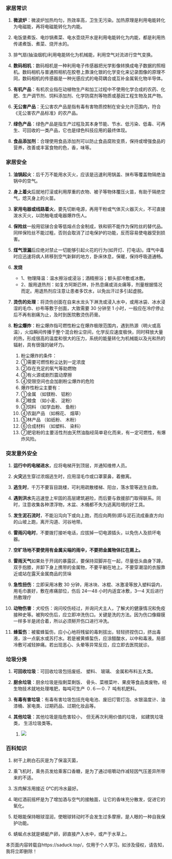 ### 家居常识

1. **微波炉**：微波炉加热均匀，热效率高，卫生无污染。加热原理是利用电能转化为电磁能，再将电磁能转化为内能。
    
2. 电饭堡煮饭、电炒锅煮菜、电水壶烧开水是利用电能转化为内能，都是利用热传递煮饭、煮菜、烧开水的。
    
3. 排气扇(抽油烟机)利用电能转化为机械能，利用空气对流进行空气变换。
    
4. **数码相机**：数码相机是一种利用电子传感器把光学影像转换成电子数据的照相机。数码相机与普通照相机在胶卷上靠溴化银的化学变化来记录图像的原理不同，数码相机的传感器是一种光感应式的电荷耦合或互补金属氧化物半导体。
    
5. **有机产品**：有机农业指在动植物生产和加工过程中不使用化学合成的农药、化肥、生产调节剂、饲料添加剂、化学防腐剂等物质或基因工程生物及其产物。
    
6. **无公害产品**：无公害农产品是指有毒有害物质控制在安全允许范围内，符合《无公害农产品标准》的农产品。
    
7. **绿色产品**：绿色产品是指生产过程及其本身节能、节水、低污染、低毒、可再生、可回收的一类产品，它也是绿色科技应用的最终体现。
    
8. **食品添加剂**：合理使用食品添加剂可以防止食品腐败变质，保持或增强食品的营养，改善或丰富食物的色，香，味等。
    

### 家居安全

1. **油锅起火**：后千万不能用水灭火，应该是迅速利用锅盖、抹布等覆盖物隔绝油锅中的空气。
    
2. **身上着火**后就地打滚或利用厚重的衣物、被子等物体覆压火苗，有助于隔绝空气，熄灭身上的火苗。
    
3. **家用电器或线路着火**，要先切断电源，再用干粉或气体灭火器灭火，不可直接泼水灭火，以防触电或电器爆炸伤人。
    
4. **保险丝**一般用铝锑合金等低熔点合金制成，铁和铜不能作为保险丝的替代品。同样保险丝不能过粗，否则会取消了过电保护的功能，反而容易使电器受到损害。
    
5. **煤气泄漏**后应绝对禁止一切能够引起火花的行为(如开灯、打电话)。煤气中毒时应迅速将病人转移到空气新鲜的地方，卧床休息，保暖，保持呼吸道通畅。
    
6. **发烧**
    
    - 1、物理降温：温水擦浴或浸浴；酒精擦浴；额头部冷敷或冰敷。
    - 2、服用退热剂：如复方阿斯匹林，扑热息痛或消炎痛等，剂量根据情况而定。用退热剂应注意让患者多饮水，以免出汗过多引起虚脱。
7. **烫伤的处理**：将烫伤创面在自来水龙头下淋洗或浸入水中，或用冰袋、冰水浸湿的毛巾、纱布等敷于创面，大致需要 30 分钟至 1 小时，一般应在冷疗停止后不再有剧痛为止，及时到医院敷烫伤药膏。
    
8. **粉尘爆炸**：粉尘爆炸指可燃性粉尘在爆炸极限范围内，遇到热源（明火或高温），火焰瞬间传播于整个混合粉尘空间，化学反应速度极快，同时释放大量的热，形成很高的温度和很大的压力，系统的能量转化为机械能以及光和热的辐射，具有很强的破坏力。
    
    1. 粉尘爆炸的条件：
    2. ①需要可燃性粉尘达到一定浓度
    3. ②存在充足的氧气等助燃物
    4. ③有火源或剧烈震动摩擦
    5. ④受限空间也会加剧粉尘爆炸的危险
    6. 爆炸性粉尘主要有：
    7. ①金属 （如镁粉、 铝粉）
    8. ②粮食 （如小麦、 淀粉）
    9. ③饲料 （如学血粉、 鱼粉）
    10. ④农副产品 （如棉花、 烟草）
    11. ⑤林产品 （如纸粉、 木粉）
    12. ⑥合成材料 （如塑料、 染料）
    13. ⑦肥皂粉的主要活性剂由天然油脂经简单皂化而来，有一定可燃性，有爆炸风险。

### 突发意外安全

1. **运行中的电梯进水**，应将电梯开到顶层，并通知维修人员。
    
2. **火灾**逃生穿过浓烟逃生时，应用湿毛巾或口罩蒙鼻，着撤离。
    
3. **逃生时**，千万不要盲目跳楼，可利用疏散楼梯、阳台，落水管等逃生自救。
    
4. **遇到洪水**先迅速登上牢固的高层建筑避险，而后要与救援部门取得联系。同时，注意收集各种漂浮物，木盆、木桶都不失为逃离险境的好工具。
    
5. **发生泥石流时**，不能沿沟向下或向上跑，而应向两侧(即与泥石流成垂直方向)的山坡上跑，离开沟道、河谷地带。
    
6. **雷雨闪电时**，不要拨打接听电话，应拔掉一切电源插头，以免伤人及损坏电器。
    
7. **空旷场地不要使用有金属尖端的雨伞，不要把金属物体扛在肩上。**
    
8. **雷雨天气**如果处于开阔的暴露区，要保持双脚并在一起，尽量低头曲身下蹲，双手抱膝，并卸下身上携带的金属物，不要平躺在地上。不要穿潮湿的衣服靠近或站在露天金属商品的货垛
    
9. **急性扭伤**：立即采用冰敷 30 分钟，用冰块、冰棍、冰激凌等放入塑料袋内，用毛巾裹好，敷在疼痛部位，伤后 24—48 小时内适宜冰敷，3—4 天后进行热敷理疗
    
10. **动物伤害**：犬咬伤：询问咬伤经过，并询问犬主人，了解犬的健康情况和免疫接种史等。被狗咬伤后，应立即冲洗伤口。关键是洗的方法。因为伤口像瓣膜一样多半是闭合着，所以必须掰开伤口进行冲洗。
    
11. **蜂蜇伤**：被蜜蜂蜇伤，应小心地将残留的毒刺拔出，轻轻挤捏伤口，挤出毒液，涂一点氨水或苏打水。若是被黄蜂蜇伤，应涂醋酸水，以中和毒液。局部冷敷可减轻肿痛。若出现恶心、头晕等异常反应，应立即去医院就诊。
    

### 垃圾分类

1. **可回收垃圾**：可回收垃圾包括废纸、 塑料、 玻璃、 金属和布料五大类。
    
2. **厨余垃圾**：厨余垃圾是指剩菜剩饭、 骨头、菜根菜叶、果皮等食品类废物，经生物技术就地处理堆肥，每吨可生产 ０.６—０.７ 吨有机肥料。
    
3. **有毒有害垃圾**：有毒有害垃圾包括充电电池、废旧灯管灯泡、水银温度计、油漆桶、家电类、过期药品、过期化妆品等。
    
4. **其他垃圾**：其他垃圾是指危害较小， 但无再次利用价值的垃圾， 如建筑垃圾类， 生活垃圾类等。
    
    1. ![](https://saduck.top/cspd/ljhs.png)
        

### 百科知识
1. 树干上刷白石灰是为了保温灭菌，
    
2. 乘飞机时，乘务员发给乘客口香糖，是为了通过咀嚼动作减轻因气压差异所带来的不适。
    
3. 冻肉解冻用接近 0℃的冷水最好。
    
4. 喝红酒前摇杯是为了增加酒与空气的接触面，让它的香味充分散发，促进它的氧化。
    
5. 眨眼能保持眼球湿润，使眼球转动时不会发生过多摩擦，是人眼的一种自我保护功能。
    
6. 蜻蜒点水就是蜻蜓产卵，卵直接产入水中，或产于水草上。

本页面内容转载自https://saduck.top/，仅用于个人学习。如涉及侵权，请告知，我将立即删除！